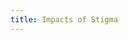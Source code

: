 ```yaml
---
title: Impacts of Stigma
---
```

<!-- Section Level Feedback -->
<learn-feedback-3></learn-feedback-3>